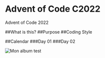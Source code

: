 # Advent of Code C2022
 Advent of Code 2022
 
 ##What is this?
 ##Purpose
 ##Coding Style
 
 ##Calendar
 ###Day 01
 ###Day 02
 
 ![Mon album test]("https://raw.githubusercontent.com/bstjean/AoC2022/albums/master/Meninas-Montréal%20Guitare%20Trio")

